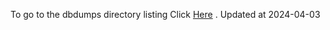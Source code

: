 To go to the dbdumps directory listing Click [Here](https://ipfs.io/ipfs/bafkreihn2x7yti2oqpjswmemkosf6l3ba7edmou4uwigxxnyvnmp4vay7q) . Updated at 2024-04-03